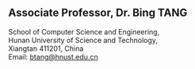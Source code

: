 ## Associate Professor, Dr. Bing TANG
 
School of Computer Science and Engineering,   
Hunan University of Science and Technology,   
Xiangtan 411201, China   
Email: btang@hnust.edu.cn   
